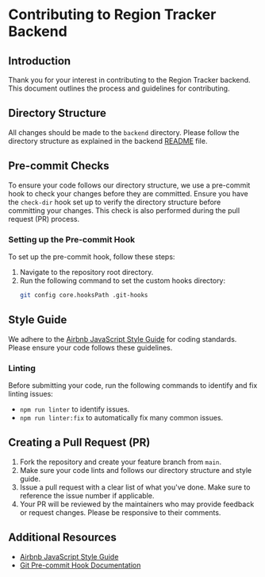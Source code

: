 # Contributing to Region Tracker Backend

## Introduction
Thank you for your interest in contributing to the Region Tracker backend.
This document outlines the process and guidelines for contributing.

## Directory Structure
All changes should be made to the `backend` directory.
Please follow the directory structure as explained in the
backend [README](./README.md) file.

## Pre-commit Checks
To ensure your code follows our directory structure, we use a pre-commit hook to
check your changes before they are committed.
Ensure you have the `check-dir` hook set up to verify the directory structure
before committing your changes. This check is also performed during the pull
request (PR) process.

### Setting up the Pre-commit Hook
To set up the pre-commit hook, follow these steps:
1. Navigate to the repository root directory.
2. Run the following command to set the custom hooks directory:
   ```bash
   git config core.hooksPath .git-hooks
   ```
## Style Guide
We adhere to the [Airbnb JavaScript Style Guide](https://github.com/airbnb/javascript) for coding standards. Please ensure your code follows these guidelines.

### Linting
Before submitting your code, run the following commands to identify and fix linting issues:
- `npm run linter` to identify issues.
- `npm run linter:fix` to automatically fix many common issues.

## Creating a Pull Request (PR)
1. Fork the repository and create your feature branch from `main`.
2. Make sure your code lints and follows our directory structure and style guide.
3. Issue a pull request with a clear list of what you've done. Make sure to reference the issue number if applicable.
4. Your PR will be reviewed by the maintainers who may provide feedback or request changes. Please be responsive to their comments.

## Additional Resources
- [Airbnb JavaScript Style Guide](https://github.com/airbnb/javascript)
- [Git Pre-commit Hook Documentation](https://git-scm.com/book/en/v2/Customizing-Git-Git-Hooks)
